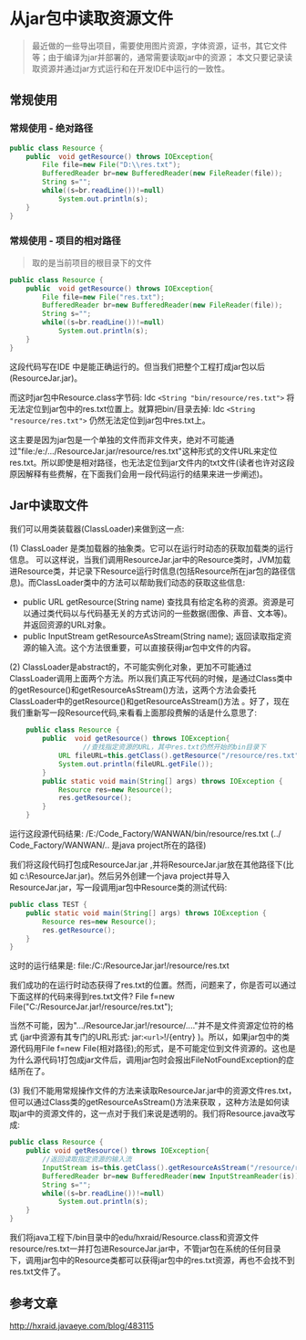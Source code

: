 # 从jar包中读取资源文件 

> 最近做的一些导出项目，需要使用图片资源，字体资源，证书，其它文件等；由于编译为jar并部署的，通常需要读取jar中的资源； 本文只要记录读取资源并通过jar方式运行和在开发IDE中运行的一致性。 

## 常规使用

### 常规使用 - 绝对路径

```java
public class Resource {  
    public  void getResource() throws IOException{  
        File file=new File("D:\\res.txt");  
        BufferedReader br=new BufferedReader(new FileReader(file));  
        String s="";  
        while((s=br.readLine())!=null)  
            System.out.println(s);  
    }  
}     
```

### 常规使用 - 项目的相对路径

> 取的是当前项目的根目录下的文件

```java
public class Resource {  
    public  void getResource() throws IOException{  
        File file=new File("res.txt");  
        BufferedReader br=new BufferedReader(new FileReader(file));  
        String s="";  
        while((s=br.readLine())!=null)  
            System.out.println(s);  
    }  
}     
```

这段代码写在IDE 中是能正确运行的。但当我们把整个工程打成jar包以后(ResourceJar.jar)。

而这时jar包中Resource.class字节码: ldc `<String "bin/resource/res.txt">` 将无法定位到jar包中的res.txt位置上。就算把bin/目录去掉: ldc `<String "resource/res.txt">` 仍然无法定位到jar包中res.txt上。

这主要是因为jar包是一个单独的文件而非文件夹，绝对不可能通过"file:/e:/.../ResourceJar.jar/resource/res.txt"这种形式的文件URL来定位res.txt。所以即使是相对路径，也无法定位到jar文件内的txt文件(读者也许对这段原因解释有些费解，在下面我们会用一段代码运行的结果来进一步阐述)。

## Jar中读取文件

我们可以用类装载器(ClassLoader)来做到这一点:

(1) ClassLoader 是类加载器的抽象类。它可以在运行时动态的获取加载类的运行信息。 可以这样说，当我们调用ResourceJar.jar中的Resource类时，JVM加载进Resource类，并记录下Resource运行时信息(包括Resource所在jar包的路径信息)。而ClassLoader类中的方法可以帮助我们动态的获取这些信息:

- public URL getResource(String name) 查找具有给定名称的资源。资源是可以通过类代码以与代码基无关的方式访问的一些数据(图像、声音、文本等)。并返回资源的URL对象。
- public InputStream getResourceAsStream(String name); 返回读取指定资源的输入流。这个方法很重要，可以直接获得jar包中文件的内容。

(2) ClassLoader是abstract的，不可能实例化对象，更加不可能通过ClassLoader调用上面两个方法。所以我们真正写代码的时候，是通过Class类中的getResource()和getResourceAsStream()方法，这两个方法会委托ClassLoader中的getResource()和getResourceAsStream()方法 。好了，现在我们重新写一段Resource代码,来看看上面那段费解的话是什么意思了:

```java
    public class Resource {  
        public  void getResource() throws IOException{    
                  //查找指定资源的URL，其中res.txt仍然开始的bin目录下   
            URL fileURL=this.getClass().getResource("/resource/res.txt");   
            System.out.println(fileURL.getFile());  
        }  
        public static void main(String[] args) throws IOException {  
            Resource res=new Resource();  
            res.getResource();  
        }  
    }  
```

运行这段源代码结果: /E:/Code_Factory/WANWAN/bin/resource/res.txt (../ Code_Factory/WANWAN/.. 是java project所在的路径)

我们将这段代码打包成ResourceJar.jar ,并将ResourceJar.jar放在其他路径下(比如 c:\ResourceJar.jar)。然后另外创建一个java project并导入ResourceJar.jar，写一段调用jar包中Resource类的测试代码:

```java
public class TEST {  
    public static void main(String[] args) throws IOException {  
        Resource res=new Resource();  
        res.getResource();  
    }  
}  
```

这时的运行结果是: file:/C:/ResourceJar.jar!/resource/res.txt

我们成功的在运行时动态获得了res.txt的位置。然而，问题来了，你是否可以通过下面这样的代码来得到res.txt文件? File f=new File("C:/ResourceJar.jar!/resource/res.txt");

当然不可能，因为".../ResourceJar.jar!/resource/...."并不是文件资源定位符的格式 (jar中资源有其专门的URL形式: jar:`<url>`!/{entry} )。所以，如果jar包中的类源代码用File f=new File(相对路径);的形式，是不可能定位到文件资源的。这也是为什么源代码1打包成jar文件后，调用jar包时会报出FileNotFoundException的症结所在了。

(3) 我们不能用常规操作文件的方法来读取ResourceJar.jar中的资源文件res.txt，但可以通过Class类的getResourceAsStream()方法来获取 ，这种方法是如何读取jar中的资源文件的，这一点对于我们来说是透明的。我们将Resource.java改写成:

```java
public class Resource {  
    public void getResource() throws IOException{  
        //返回读取指定资源的输入流  
        InputStream is=this.getClass().getResourceAsStream("/resource/res.txt");   
        BufferedReader br=new BufferedReader(new InputStreamReader(is));  
        String s="";  
        while((s=br.readLine())!=null)  
            System.out.println(s);  
    }  
}  
```

我们将java工程下/bin目录中的edu/hxraid/Resource.class和资源文件resource/res.txt一并打包进ResourceJar.jar中，不管jar包在系统的任何目录下，调用jar包中的Resource类都可以获得jar包中的res.txt资源，再也不会找不到res.txt文件了。

## 参考文章

http://hxraid.javaeye.com/blog/483115
